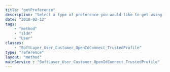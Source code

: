 ```yaml
---
title: "getPreference"
description: "Select a type of preference you would like to get using [SoftLayer_User_Customer::getPreferenceTypes](reference/datatypes/$1/#$2) and invoke this method using that preference type key name. "
date: "2018-02-12"
tags:
    - "method"
    - "sldn"
    - "User"
classes:
    - "SoftLayer_User_Customer_OpenIdConnect_TrustedProfile"
type: "reference"
layout: "method"
mainService : "SoftLayer_User_Customer_OpenIdConnect_TrustedProfile"
---
```

